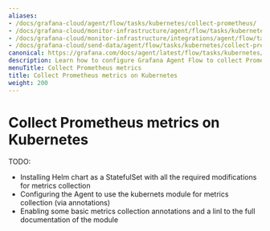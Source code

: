 ```yaml
---
aliases:
- /docs/grafana-cloud/agent/flow/tasks/kubernetes/collect-prometheus/
- /docs/grafana-cloud/monitor-infrastructure/agent/flow/tasks/kubernetes/collect-prometheus/
- /docs/grafana-cloud/monitor-infrastructure/integrations/agent/flow/tasks/kubernetes/collect-prometheus/
- /docs/grafana-cloud/send-data/agent/flow/tasks/kubernetes/collect-prometheus/
canonical: https://grafana.com/docs/agent/latest/flow/tasks/kubernetes/collect-prometheus/
description: Learn how to configure Grafana Agent Flow to collect Prometheus metrics on Kubernetes
menuTitle: Collect Prometheus metrics
title: Collect Prometheus metrics on Kubernetes
weight: 200
---
```


# Collect Prometheus metrics on Kubernetes

TODO:
- Installing Helm chart as a StatefulSet with all the required modifications for metrics collection
- Configuring the Agent to use the kubernets module for metrics collection (via annotations)
- Enabling some basic metrics collection annotations and a linl to the full documentation of the module
